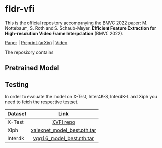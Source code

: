 # fldr-vfi
This is the official repository accompanying the BMVC 2022 paper:
M. Nottebaum, S. Roth and S. Schaub-Meyer. **Efficient Feature Extraction for High-resolution Video Frame Interpolation** (BMVC 2022).

[Paper]() | [Preprint (arXiv)]() | [Video]()

The repository contains:


## Pretrained Model


## Testing
In order to evaluate the model on X-Test, Inter4K-S, Inter4K-L and Xiph you need to fetch the respective testset.

| Dataset       | Link  | 
| :---        |     :---:       | 
| X-Test     | [XVFI repo](https://github.com/JihyongOh/XVFI)| 
| Xiph   | [xalexnet_model_best.pth.tar](https://download.visinf.tu-darmstadt.de/data/2021-neurips-fast-axiomatic-attribution/models/xalexnet_model_best.pth.tar) | 
| Inter4k       | [vgg16_model_best.pth.tar](https://download.visinf.tu-darmstadt.de/data/2021-neurips-fast-axiomatic-attribution/models/vgg16_model_best.pth.tar) | 

